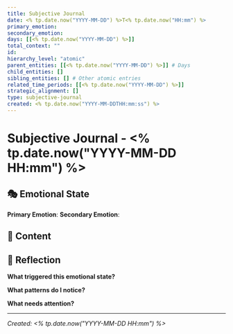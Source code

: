 ```yaml
---
title: Subjective Journal
date: <% tp.date.now("YYYY-MM-DD") %>T<% tp.date.now("HH:mm") %>
primary_emotion: 
secondary_emotion: 
days: [[<% tp.date.now("YYYY-MM-DD") %>]]
total_context: ""
id: 
hierarchy_level: "atomic"
parent_entities: [[<% tp.date.now("YYYY-MM-DD") %>]] # Days
child_entities: []
sibling_entities: [] # Other atomic entries
related_time_periods: [[<% tp.date.now("YYYY-MM-DD") %>]]
strategic_alignment: []
type: subjective-journal
created: <% tp.date.now("YYYY-MM-DDTHH:mm:ss") %>
---
```



# Subjective Journal - <% tp.date.now("YYYY-MM-DD HH:mm") %>

## 🎭 Emotional State

**Primary Emotion**: 
**Secondary Emotion**: 

## 💭 Content

## 🧠 Reflection

**What triggered this emotional state?**

**What patterns do I notice?**

**What needs attention?**

---

*Created: <% tp.date.now("YYYY-MM-DD HH:mm") %>*
